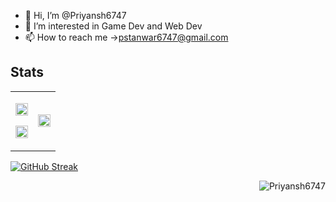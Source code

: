 - 👋 Hi, I’m @Priyansh6747
- 👀 I’m interested in Game Dev and Web Dev
- 📫 How to reach me ->pstanwar6747@gmail.com

## Stats

<table>
  <tr>
    <td>
      <p>
        <img align="center" width="100%" src="https://github-readme-streak-stats.herokuapp.com/?user=Priyansh6747&theme=transparent&hide_border=true" />
      </p>
      <p>
        <img align="center" width="100%" src="https://github-readme-stats.vercel.app/api?username=Priyansh6747&show_icons=true&theme=transparent&hide_border=true&locale=en" />
      </p>
    </td>
    <td>
      <p>
        <img align="center" width="100%" src="https://github-readme-stats.vercel.app/api/top-langs?username=Priyansh6747&show_icons=true&theme=transparent&hide_border=true&locale=en&layout=compact" />
      </p>
    </td>
  </tr>
</table>
<a href="https://git.io/streak-stats"><img src="https://streak-stats.demolab.com?user=anant5441&theme=highcontrast" alt="GitHub Streak" /></a><p align="right"> <img src="https://komarev.com/ghpvc/?username=anant5441&label=Profile%20views&color=blue&style=flat" alt="Priyansh6747" /> </p>
